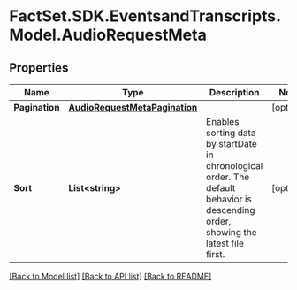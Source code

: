 # FactSet.SDK.EventsandTranscripts.Model.AudioRequestMeta

## Properties

Name | Type | Description | Notes
------------ | ------------- | ------------- | -------------
**Pagination** | [**AudioRequestMetaPagination**](AudioRequestMetaPagination.md) |  | [optional] 
**Sort** | **List&lt;string&gt;** | Enables sorting data by startDate in chronological order. The default behavior is descending order, showing the latest file first.  | [optional] 

[[Back to Model list]](../README.md#documentation-for-models) [[Back to API list]](../README.md#documentation-for-api-endpoints) [[Back to README]](../README.md)

